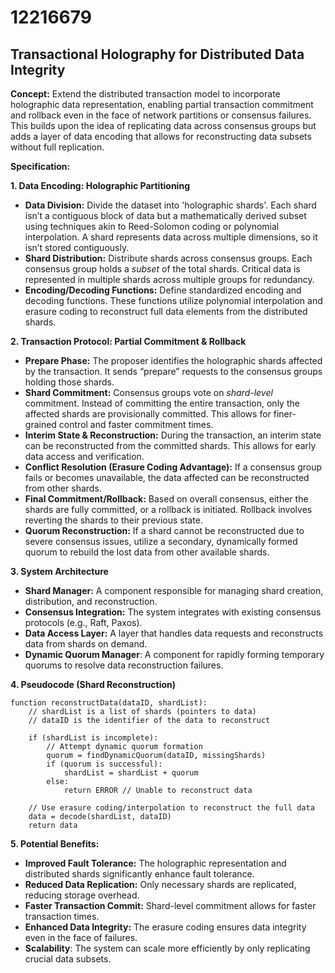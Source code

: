 # 12216679

## Transactional Holography for Distributed Data Integrity

**Concept:** Extend the distributed transaction model to incorporate holographic data representation, enabling partial transaction commitment and rollback even in the face of network partitions or consensus failures. This builds upon the idea of replicating data across consensus groups but adds a layer of data encoding that allows for reconstructing data subsets without full replication.

**Specification:**

**1. Data Encoding: Holographic Partitioning**

*   **Data Division:** Divide the dataset into 'holographic shards'. Each shard isn’t a contiguous block of data but a mathematically derived subset using techniques akin to Reed-Solomon coding or polynomial interpolation.  A shard represents data across multiple dimensions, so it isn’t stored contiguously.
*   **Shard Distribution:** Distribute shards across consensus groups. Each consensus group holds a *subset* of the total shards.  Critical data is represented in multiple shards across multiple groups for redundancy.
*   **Encoding/Decoding Functions:** Define standardized encoding and decoding functions. These functions utilize polynomial interpolation and erasure coding to reconstruct full data elements from the distributed shards.

**2. Transaction Protocol: Partial Commitment & Rollback**

*   **Prepare Phase:**  The proposer identifies the holographic shards affected by the transaction.  It sends “prepare” requests to the consensus groups holding those shards.
*   **Shard Commitment:** Consensus groups vote on *shard-level* commitment.  Instead of committing the entire transaction, only the affected shards are provisionally committed.  This allows for finer-grained control and faster commitment times.
*   **Interim State & Reconstruction:**  During the transaction, an interim state can be reconstructed from the committed shards. This allows for early data access and verification.
*   **Conflict Resolution (Erasure Coding Advantage):** If a consensus group fails or becomes unavailable, the data affected can be reconstructed from other shards.
*   **Final Commitment/Rollback:** Based on overall consensus, either the shards are fully committed, or a rollback is initiated.  Rollback involves reverting the shards to their previous state.
*   **Quorum Reconstruction:** If a shard cannot be reconstructed due to severe consensus issues, utilize a secondary, dynamically formed quorum to rebuild the lost data from other available shards.

**3. System Architecture**

*   **Shard Manager:** A component responsible for managing shard creation, distribution, and reconstruction.
*   **Consensus Integration:** The system integrates with existing consensus protocols (e.g., Raft, Paxos).
*   **Data Access Layer:** A layer that handles data requests and reconstructs data from shards on demand.
*   **Dynamic Quorum Manager**: A component for rapidly forming temporary quorums to resolve data reconstruction failures.

**4. Pseudocode (Shard Reconstruction)**

```
function reconstructData(dataID, shardList):
    // shardList is a list of shards (pointers to data)
    // dataID is the identifier of the data to reconstruct

    if (shardList is incomplete):
        // Attempt dynamic quorum formation
        quorum = findDynamicQuorum(dataID, missingShards)
        if (quorum is successful):
            shardList = shardList + quorum
        else:
            return ERROR // Unable to reconstruct data

    // Use erasure coding/interpolation to reconstruct the full data
    data = decode(shardList, dataID)
    return data
```

**5. Potential Benefits:**

*   **Improved Fault Tolerance:**  The holographic representation and distributed shards significantly enhance fault tolerance.
*   **Reduced Data Replication:** Only necessary shards are replicated, reducing storage overhead.
*   **Faster Transaction Commit:** Shard-level commitment allows for faster transaction times.
*   **Enhanced Data Integrity:** The erasure coding ensures data integrity even in the face of failures.
*   **Scalability**: The system can scale more efficiently by only replicating crucial data subsets.